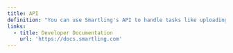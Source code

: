 ```yaml
---
title: API
definition: "You can use Smartling's API to handle tasks like uploading and downloading files automatically."
links:
  - title: Developer Documentation
    url: 'https://docs.smartling.com'
---
```



